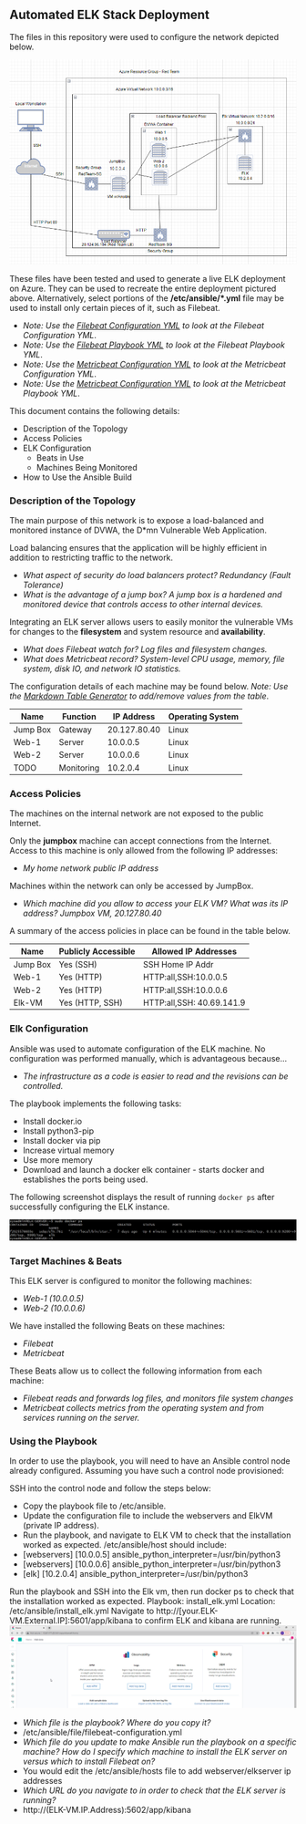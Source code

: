 ## Automated ELK Stack Deployment

The files in this repository were used to configure the network depicted below.

![Image1](https://github.com/chill0516/Elk-Stack-Project/blob/main/Diagrams/topofinish.png)

These files have been tested and used to generate a live ELK deployment on Azure. They can be used to recreate the entire deployment pictured above. Alternatively, select portions of the **/etc/ansible/*.yml** file may be used to install only certain pieces of it, such as Filebeat.

  - _Note: Use the [Filebeat Configuration YML](https://github.com/chill0516/Elk-Stack-Project/blob/main/Ansible/filebeat-configuration.yml) to look at the Filebeat Configuration YML_.
  - _Note: Use the [Filebeat Playbook YML](https://github.com/chill0516/Elk-Stack-Project/blob/main/Ansible/filebeat-playbook.yml) to look at the Filebeat Playbook YML_.
  - _Note: Use the [Metricbeat Configuration YML](https://github.com/chill0516/Elk-Stack-Project/blob/main/Ansible/metricbeat-configuration.yml) to look at the Metricbeat Configuration YML_.  
- _Note: Use the [Metricbeat Configuration YML](https://github.com/chill0516/Elk-Stack-Project/blob/main/Ansible/metricbeat-playbook.yml) to look at the Metricbeat Playbook YML_.  


This document contains the following details:
- Description of the Topology
- Access Policies
- ELK Configuration
  - Beats in Use
  - Machines Being Monitored
- How to Use the Ansible Build


### Description of the Topology

The main purpose of this network is to expose a load-balanced and monitored instance of DVWA, the D*mn Vulnerable Web Application.

Load balancing ensures that the application will be highly efficient in addition to restricting traffic to the network.
- _What aspect of security do load balancers protect?_ *Redundancy (Fault Tolerance)* 
- _What is the advantage of a jump box?_ *A jump box is a hardened and monitored device that controls access to other internal devices.*


Integrating an ELK server allows users to easily monitor the vulnerable VMs for changes to the **filesystem** and system resource and **availability**.
- _What does Filebeat watch for?_ *Log files and filesystem changes.*
- _What does Metricbeat record?_ *System-level CPU usage, memory, file system, disk IO, and network IO statistics.*

The configuration details of each machine may be found below.
_Note: Use the [Markdown Table Generator](http://www.tablesgenerator.com/markdown_tables) to add/remove values from the table_.

| Name     | Function  | IP Address  | Operating System |
|----------|-----------|-------------|------------------|
| Jump Box | Gateway   | 20.127.80.40| Linux            |
| Web-1    | Server    | 10.0.0.5    | Linux            |
| Web-2    | Server    | 10.0.0.6    | Linux            |
| TODO     | Monitoring| 10.2.0.4    | Linux            |

### Access Policies

The machines on the internal network are not exposed to the public Internet. 

Only the **jumpbox** machine can accept connections from the Internet. Access to this machine is only allowed from the following IP addresses:
- _*My home network public IP address*_

Machines within the network can only be accessed by JumpBox.
- _Which machine did you allow to access your ELK VM? What was its IP address?_
*Jumpbox VM, 20.127.80.40*

A summary of the access policies in place can be found in the table below.

| Name     | Publicly Accessible | Allowed IP Addresses     |
|----------|---------------------|--------------------------|
| Jump Box | Yes (SSH)           | SSH Home IP Addr         |
| Web-1    | Yes (HTTP)          | HTTP:all,SSH:10.0.0.5    |
| Web-2    | Yes (HTTP)          | HTTP:all,SSH:10.0.0.6    |
| Elk-VM   | Yes (HTTP, SSH)     | HTTP:all,SSH: 40.69.141.9|
### Elk Configuration

Ansible was used to automate configuration of the ELK machine. No configuration was performed manually, which is advantageous because...
- _The infrastructure as a code is easier to read and the revisions can be controlled._

The playbook implements the following tasks:
- Install docker.io
- Install python3-pip
- Install docker via pip
- Increase virtual memory
- Use more memory
- Download and launch a docker elk container - starts docker and establishes the ports being used.

The following screenshot displays the result of running `docker ps` after successfully configuring the ELK instance.

![TODO: Update the path with the name of your screenshot of docker ps output](https://github.com/chill0516/Elk-Stack-Project/blob/main/Diagrams/dockerss.png)

### Target Machines & Beats
This ELK server is configured to monitor the following machines:
- _Web-1 (10.0.0.5)_
- _Web-2 (10.0.0.6)_

We have installed the following Beats on these machines:
- _Filebeat_
- _Metricbeat_

These Beats allow us to collect the following information from each machine:
- _Filebeat reads and forwards log files, and monitors file system changes_
- _Metricbeat collects metrics from the operating system and from services running on the server._

### Using the Playbook
In order to use the playbook, you will need to have an Ansible control node already configured. Assuming you have such a control node provisioned: 

SSH into the control node and follow the steps below:
- Copy the playbook file to /etc/ansible.
- Update the configuration file to include the webservers and ElkVM (private IP address).
- Run the playbook, and navigate to ELK VM to check that the installation worked as expected. /etc/ansible/host should include:
- [webservers] [10.0.0.5] ansible_python_interpreter=/usr/bin/python3
- [webservers] [10.0.0.6] ansible_python_interpreter=/usr/bin/python3
- [elk] [10.2.0.4] ansible_python_interpreter=/usr/bin/python3

Run the playbook and SSH into the Elk vm, then run docker ps to check that the installation worked as expected. Playbook: install_elk.yml Location: /etc/ansible/install_elk.yml Navigate to http://[your.ELK-VM.External.IP]:5601/app/kibana to confirm ELK and kibana are running.
![Kibana Website](https://github.com/chill0516/Elk-Stack-Project/blob/main/Diagrams/kibana.png)

- _Which file is the playbook? Where do you copy it?_
- /etc/ansible/file/filebeat-configuration.yml
- _Which file do you update to make Ansible run the playbook on a specific machine? How do I specify which machine to install the ELK server on versus which to install Filebeat on?_
- You would edit the /etc/ansible/hosts file to add webserver/elkserver ip addresses
- _Which URL do you navigate to in order to check that the ELK server is running?_
- http://(ELK-VM.IP.Address):5602/app/kibana

